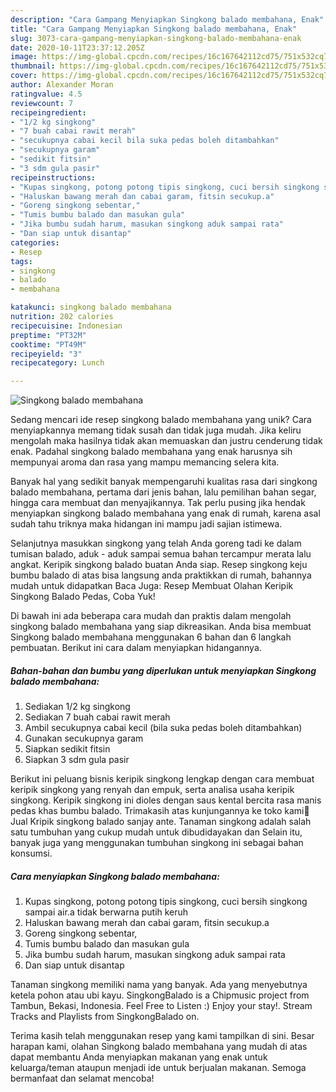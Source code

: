 ```yaml
---
description: "Cara Gampang Menyiapkan Singkong balado membahana, Enak"
title: "Cara Gampang Menyiapkan Singkong balado membahana, Enak"
slug: 3073-cara-gampang-menyiapkan-singkong-balado-membahana-enak
date: 2020-10-11T23:37:12.205Z
image: https://img-global.cpcdn.com/recipes/16c167642112cd75/751x532cq70/singkong-balado-membahana-foto-resep-utama.jpg
thumbnail: https://img-global.cpcdn.com/recipes/16c167642112cd75/751x532cq70/singkong-balado-membahana-foto-resep-utama.jpg
cover: https://img-global.cpcdn.com/recipes/16c167642112cd75/751x532cq70/singkong-balado-membahana-foto-resep-utama.jpg
author: Alexander Moran
ratingvalue: 4.5
reviewcount: 7
recipeingredient:
- "1/2 kg singkong"
- "7 buah cabai rawit merah"
- "secukupnya cabai kecil bila suka pedas boleh ditambahkan"
- "secukupnya garam"
- "sedikit fitsin"
- "3 sdm gula pasir"
recipeinstructions:
- "Kupas singkong, potong potong tipis singkong, cuci bersih singkong sampai air.a tidak berwarna putih keruh"
- "Haluskan bawang merah dan cabai garam, fitsin secukup.a"
- "Goreng singkong sebentar,"
- "Tumis bumbu balado dan masukan gula"
- "Jika bumbu sudah harum, masukan singkong aduk sampai rata"
- "Dan siap untuk disantap"
categories:
- Resep
tags:
- singkong
- balado
- membahana

katakunci: singkong balado membahana 
nutrition: 202 calories
recipecuisine: Indonesian
preptime: "PT32M"
cooktime: "PT49M"
recipeyield: "3"
recipecategory: Lunch

---
```



![Singkong balado membahana](https://img-global.cpcdn.com/recipes/16c167642112cd75/751x532cq70/singkong-balado-membahana-foto-resep-utama.jpg)

Sedang mencari ide resep singkong balado membahana yang unik? Cara menyiapkannya memang tidak susah dan tidak juga mudah. Jika keliru mengolah maka hasilnya tidak akan memuaskan dan justru cenderung tidak enak. Padahal singkong balado membahana yang enak harusnya sih mempunyai aroma dan rasa yang mampu memancing selera kita.

Banyak hal yang sedikit banyak mempengaruhi kualitas rasa dari singkong balado membahana, pertama dari jenis bahan, lalu pemilihan bahan segar, hingga cara membuat dan menyajikannya. Tak perlu pusing jika hendak menyiapkan singkong balado membahana yang enak di rumah, karena asal sudah tahu triknya maka hidangan ini mampu jadi sajian istimewa.

Selanjutnya masukkan singkong yang telah Anda goreng tadi ke dalam tumisan balado, aduk - aduk sampai semua bahan tercampur merata lalu angkat. Keripik singkong balado buatan Anda siap. Resep singkong keju bumbu balado di atas bisa langsung anda praktikkan di rumah, bahannya mudah untuk didapatkan Baca Juga: Resep Membuat Olahan Keripik Singkong Balado Pedas, Coba Yuk!


Di bawah ini ada beberapa cara mudah dan praktis dalam mengolah singkong balado membahana yang siap dikreasikan. Anda bisa membuat Singkong balado membahana menggunakan 6 bahan dan 6 langkah pembuatan. Berikut ini cara dalam menyiapkan hidangannya.

<!--inarticleads1-->

##### Bahan-bahan dan bumbu yang diperlukan untuk menyiapkan Singkong balado membahana:

1. Sediakan 1/2 kg singkong
1. Sediakan 7 buah cabai rawit merah
1. Ambil secukupnya cabai kecil (bila suka pedas boleh ditambahkan)
1. Gunakan secukupnya garam
1. Siapkan sedikit fitsin
1. Siapkan 3 sdm gula pasir


Berikut ini peluang bisnis keripik singkong lengkap dengan cara membuat keripik singkong yang renyah dan empuk, serta analisa usaha keripik singkong. Keripik singkong ini dioles dengan saus kental bercita rasa manis pedas khas bumbu balado. Trimakasih atas kunjungannya ke toko kami🙏 Jual Kripik singkong balado sanjay ante. Tanaman singkong adalah salah satu tumbuhan yang cukup mudah untuk dibudidayakan dan Selain itu, banyak juga yang menggunakan tumbuhan singkong ini sebagai bahan konsumsi. 

<!--inarticleads2-->

##### Cara menyiapkan Singkong balado membahana:

1. Kupas singkong, potong potong tipis singkong, cuci bersih singkong sampai air.a tidak berwarna putih keruh
1. Haluskan bawang merah dan cabai garam, fitsin secukup.a
1. Goreng singkong sebentar,
1. Tumis bumbu balado dan masukan gula
1. Jika bumbu sudah harum, masukan singkong aduk sampai rata
1. Dan siap untuk disantap


Tanaman singkong memiliki nama yang banyak. Ada yang menyebutnya ketela pohon atau ubi kayu. SingkongBalado is a Chipmusic project from Tambun, Bekasi, Indonesia. Feel Free to Listen :) Enjoy your stay!. Stream Tracks and Playlists from SingkongBalado on. 

Terima kasih telah menggunakan resep yang kami tampilkan di sini. Besar harapan kami, olahan Singkong balado membahana yang mudah di atas dapat membantu Anda menyiapkan makanan yang enak untuk keluarga/teman ataupun menjadi ide untuk berjualan makanan. Semoga bermanfaat dan selamat mencoba!
